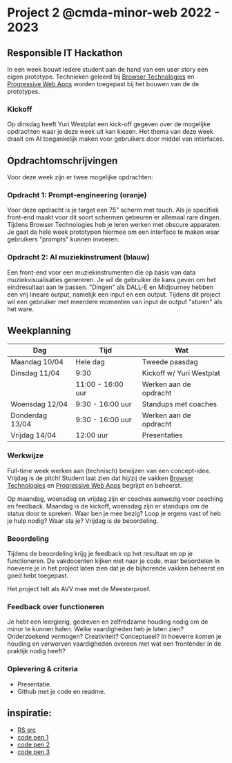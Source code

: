 # Project 2 @cmda-minor-web 2022 - 2023

## Responsible IT Hackathon

In een week bouwt iedere student aan de hand van een user story een eigen prototype. Technieken geleerd bij [Browser Technologies](https://github.com/cmda-minor-web/browser-technologies-2223) en [Progressive Web Apps](https://github.com/cmda-minor-web/progressive-web-apps-2223) worden toegepast bij het bouwen van de de prototypes.

### Kickoff

Op dinsdag heeft Yuri Westplat een kick-off gegeven over de mogelijke opdrachten waar je deze week uit kan kiezen. Het thema van deze week draait om AI toegankelijk maken voor gebruikers door middel van interfaces.

## Opdrachtomschrijvingen

Voor deze week zijn er twee mogelijke opdrachten:

### Opdracht 1: Prompt-engineering (oranje)

Voor deze opdracht is je target een 75" scherm met touch. Als je specifiek front-end maakt voor dit soort schermen gebeuren er allemaal rare dingen. Tijdens Browser Technologies heb je leren werken met obscure apparaten. Je gaat de hele week prototypen hiermee om een interface te maken waar gebruikers "prompts" kunnen invoeren.

### Opdracht 2: AI muziekinstrument (blauw)

Een front-end voor een muziekinstrumenten die op basis van data muziekvisualisaties genereren. Je wil de gebruiker de kans geven om het eindresultaat aan te passen. "Dingen" als DALL-E en Midjourney hebben een vrij lineare output, namelijk een input en een output. Tijdens dit project wil een gebruiker met meerdere momenten van input de output "sturen" als het ware.

## Weekplanning

| Dag  | Tijd | Wat |
|---|---|--|
| Maandag 10/04 | Hele dag | Tweede paasdag |
| Dinsdag 11/04 | 9:30 | Kickoff w/ Yuri Westplat |
|  | 11:00 - 16:00 uur | Werken aan de opdracht |
| Woensdag 12/04 | 9:30 - 16:00 uur | Standups met coaches |
| Donderdag 13/04 | 9:30 - 16:00 uur | Werken aan de opdracht|
| Vrijdag 14/04 | 12:00 uur | Presentaties |


### Werkwijze
Full-time week werken aan (technisch) bewijzen van een concept-idee. Vrijdag is de pitch! Student laat zien dat hij/zij de vakken [Browser Technologies](https://github.com/cmda-minor-web/browser-technologies-2223) en [Progressive Web Apps](https://github.com/cmda-minor-web/progressive-web-apps-2223) begrijpt en beheerst.

Op maandag, woensdag en vrijdag zijn er coaches aanwezig voor coaching en feedback. Maandag is de kickoff, woensdag zijn er standups om de status door te spreken. Waar ben je mee bezig? Loop je ergens vast of heb je hulp nodig? Waar sta je? Vrijdag is de beoordeling.

### Beoordeling
Tijdens de beoordeling krijg je feedback op het resultaat en op je functioneren. De vakdocenten kijken niet naar je code, maar beoordelen In hoeverre je in het project laten zien dat je de bijhorende vakken beheerst en goed hebt toegepast. 

Het project telt als AVV mee met de Meesterproef.

### Feedback over functioneren
Je hebt een leergierig, gedreven en zelfredzame houding nodig om de minor te kunnen halen. Welke vaardigheden heb je laten zien? Onderzoekend vermogen? Creativiteit? Conceptueel? In hoeverre komen je houding en verworven vaardigheden overeen met wat een frontender in de praktijk nodig heeft?

### Oplevering & criteria
- Presentatie. 
- Github met je code en readme.

<!-- Add a link to your live demo in Github Pages 🌐-->

<!-- ☝️ replace this description with a description of your own work -->

<!-- replace the code in the /docs folder with your own, so you can showcase your work with GitHub Pages 🌍 -->

<!-- Add a nice poster image here at the end of the week, showing off your shiny frontend 📸 -->

<!-- Maybe a table of contents here? 📚 -->

<!-- How about a section that describes how to install this project? 🤓 -->

<!-- ...but how does one use this project? What are its features 🤔 -->

<!-- Maybe a checklist of done stuff and stuff still on your wishlist? ✅ -->

<!-- How about a license here? 📜 (or is it a licence?) 🤷 -->

## inspiratie:
- [RS src](https://github.com/responsibleIT/hitloop-frontend)
- [code pen 1](https://codepen.io/yukulele/pen/BjNWxa?editors=1010)
- [code pen 2](https://codepen.io/kucerajacob/pen/GRqBQNV)
- [code pen 3](https://codepen.io/laurenvast/pen/jOrWXej)
